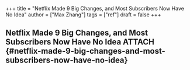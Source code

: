 +++
title = "Netflix Made 9 Big Changes, and Most Subscribers Now Have No Idea"
author = ["Max Zhang"]
tags = ["ref"]
draft = false
+++

## Netflix Made 9 Big Changes, and Most Subscribers Now Have No Idea <span class="tag"><span class="ATTACH">ATTACH</span></span> {#netflix-made-9-big-changes-and-most-subscribers-now-have-no-idea}
